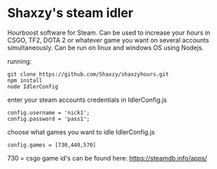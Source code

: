 # Shaxzy's steam idler
Hourboost software for Steam. Can be used to increase your hours in CSGO, TF2, DOTA 2 or whatever game you want on several accounts simultaneously. Can be run on linux and windows OS using Nodejs.


running:
```
git clone https://github.com/Shaxzy/shaxzyhours.git
npm install
node IdlerConfig
```
enter your steam accounts credentials in IdlerConfig.js
```
config.username = 'nick1';
config.password = 'pass1';
```
choose what games you want to idle IdlerConfig.js
```
config.games = [730,440,570]
```
730 = csgo
game id's can be found here: https://steamdb.info/apps/
